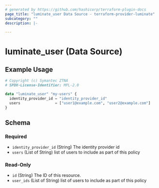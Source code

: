 ```yaml
---
# generated by https://github.com/hashicorp/terraform-plugin-docs
page_title: "luminate_user Data Source - terraform-provider-luminate"
subcategory: ""
description: |-
  
---
```


# luminate_user (Data Source)



## Example Usage

```terraform
# Copyright (c) Symantec ZTNA
# SPDX-License-Identifier: MPL-2.0

data "luminate_user" "my-users" {
  identity_provider_id = "identity_provider_id"
  users                = ["user1@example.com", "user2@example.com"]
}
```

<!-- schema generated by tfplugindocs -->
## Schema

### Required

- `identity_provider_id` (String) The identity provider id
- `users` (List of String) list of users to include as part of this policy

### Read-Only

- `id` (String) The ID of this resource.
- `user_ids` (List of String) list of users to include as part of this policy
